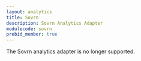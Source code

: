 ```yaml
---
layout: analytics
title: Sovrn
description: Sovrn Analytics Adapter
modulecode: sovrn
prebid_member: true
---
```


The Sovrn analytics adapter is no longer supported.
